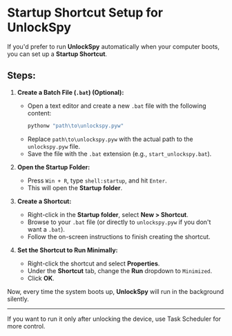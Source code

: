 # Startup Shortcut Setup for UnlockSpy

If you'd prefer to run **UnlockSpy** automatically when your computer boots, you can set up a **Startup Shortcut**.

## Steps:

1. **Create a Batch File (`.bat`) (Optional):**
   - Open a text editor and create a new `.bat` file with the following content:
     ```bash
     pythonw "path\to\unlockspy.pyw"
     ```
   - Replace `path\to\unlockspy.pyw` with the actual path to the `unlockspy.pyw` file.
   - Save the file with the `.bat` extension (e.g., `start_unlockspy.bat`).

2. **Open the Startup Folder:**
   - Press `Win + R`, type `shell:startup`, and hit `Enter`.
   - This will open the **Startup folder**.

3. **Create a Shortcut:**
   - Right-click in the **Startup folder**, select **New > Shortcut**.
   - Browse to your `.bat` file (or directly to `unlockspy.pyw` if you don't want a `.bat`).
   - Follow the on-screen instructions to finish creating the shortcut.

4. **Set the Shortcut to Run Minimally:**
   - Right-click the shortcut and select **Properties**.
   - Under the **Shortcut** tab, change the **Run** dropdown to `Minimized`.
   - Click **OK**.

Now, every time the system boots up, **UnlockSpy** will run in the background silently.

---

If you want to run it only after unlocking the device, use Task Scheduler for more control.
